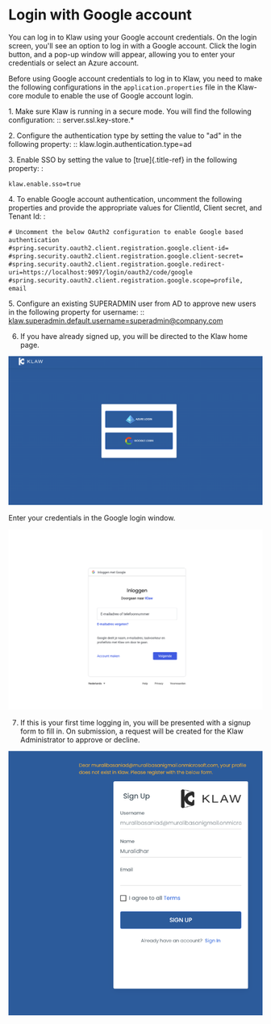 # Login with Google account

You can log in to Klaw using your Google account credentials. On the
login screen, you\'ll see an option to log in with a Google account.
Click the login button, and a pop-up window will appear, allowing you to
enter your credentials or select an Azure account.

Before using Google account credentials to log in to Klaw, you need to
make the following configurations in the `application.properties` file
in the Klaw-core module to enable the use of Google account login.

1\. Make sure Klaw is running in a secure mode. You will find the
following configuration: :: server.ssl.key-store.\*

2\. Configure the authentication type by setting the value to \"ad\" in
the following property: :: klaw.login.authentication.type=ad

3\. Enable SSO by setting the value to [true]{.title-ref} in the
following property: :

    klaw.enable.sso=true

4\. To enable Google account authentication, uncomment the following
properties and provide the appropriate values for ClientId, Client
secret, and Tenant Id: :

    # Uncomment the below OAuth2 configuration to enable Google based authentication
    #spring.security.oauth2.client.registration.google.client-id=
    #spring.security.oauth2.client.registration.google.client-secret=
    #spring.security.oauth2.client.registration.google.redirect-uri=https://localhost:9097/login/oauth2/code/google
    #spring.security.oauth2.client.registration.google.scope=profile, email

5\. Configure an existing SUPERADMIN user from AD to approve new users
in the following property for username: ::
<klaw.superadmin.default.username=superadmin@company.com>

6.  If you have already signed up, you will be directed to the Klaw home
    page.

![image](../../../static/images/authentication/OAuthLogin.png)

Enter your credentials in the Google login window.

![image](../../../static/images/authentication/GoogleLogin.png)

7.  If this is your first time logging in, you will be presented with a
    signup form to fill in. On submission, a request will be created for
    the Klaw Administrator to approve or decline.

![image](../../../static/images/authentication/OAuthSignupForm.png)
